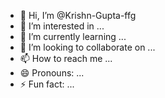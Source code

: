 - 👋 Hi, I’m @Krishn-Gupta-ffg
- 👀 I’m interested in ...
- 🌱 I’m currently learning ...
- 💞️ I’m looking to collaborate on ...
- 📫 How to reach me ...
- 😄 Pronouns: ...
- ⚡ Fun fact: ...

<!---
Krishn-Gupta-ffg/Krishn-Gupta-ffg is a ✨ special ✨ repository because its `README.md` (this file) appears on your GitHub profile.
You can click the Preview link to take a look at your changes.
--->
